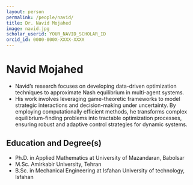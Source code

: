 ```yaml
---
layout: person
permalink: /people/navid/
title: Dr. Navid Mojahed
image: navid.jpg
scholar_userid: YOUR_NAVID_SCHOLAR_ID
orcid_id: 0000-000X-XXXX-XXXX
---
```


# Navid Mojahed
- Navid’s research focuses on developing data-driven optimization techniques to approximate Nash equilibrium in multi-agent systems.
- His work involves leveraging game-theoretic frameworks to model strategic interactions and decision-making under uncertainty. By employing computationally efficient methods, he transforms complex equilibrium-finding problems into tractable optimization processes, ensuring robust and adaptive control strategies for dynamic systems.

## Education and Degree(s)
- Ph.D. in Applied Mathematics at University of Mazandaran, Babolsar
- M.Sc. Amirkabir University, Tehran
- B.Sc. in Mechanical Engineering at Isfahan University of technology, Isfahan